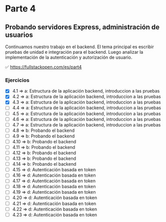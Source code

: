 # Parte 4

## Probando servidores Express, administración de usuarios

Continuamos nuestro trabajo en el backend. El tema principal es escribir pruebas de unidad e integración para el backend. Luego analizar la implementación de la autenticación y autorización de usuario.

✅ https://fullstackopen.com/es/part4

### Ejercicios

- [x] 4.1 => a: Estructura de la aplicación backend, introduccion a las pruebas
- [x] 4.2 => a: Estructura de la aplicación backend, introduccion a las pruebas
- [x] 4.3 => a: Estructura de la aplicación backend, introduccion a las pruebas
- [ ] 4.4 => a: Estructura de la aplicación backend, introduccion a las pruebas
- [ ] 4.5 => a: Estructura de la aplicación backend, introduccion a las pruebas
- [ ] 4.6 => a: Estructura de la aplicación backend, introduccion a las pruebas
- [ ] 4.7 => a: Estructura de la aplicación backend, introduccion a las pruebas
- [ ] 4.8 => b: Probando el backend
- [ ] 4.9 => b: Probando el backend
- [ ] 4.10 => b: Probando el backend
- [ ] 4.11 => b: Probando el backend
- [ ] 4.12 => b: Probando el backend
- [ ] 4.13 => b: Probando el backend
- [ ] 4.14 => b: Probando el backend
- [ ] 4.15 => d: Autenticación basada en token
- [ ] 4.16 => d: Autenticación basada en token
- [ ] 4.17 => d: Autenticación basada en token
- [ ] 4.18 => d: Autenticación basada en token
- [ ] 4.19 => d: Autenticación basada en token
- [ ] 4.20 => d: Autenticación basada en token
- [ ] 4.21 => d: Autenticación basada en token
- [ ] 4.22 => d: Autenticación basada en token
- [ ] 4.23 => d: Autenticación basada en token
